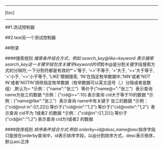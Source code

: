 
------------
[toc]

-----------------

##1.测试控制器

##2.test另一个测试控制器


##附录

####搜索规则
*搜索条件组合方式，例如 search_key@like=keyword 表示搜索search_key这一关键字段包含关键字keyword的项*其中@是分割关键字段搜索方式的分隔符,一下分割符都是有效的*'='等于, '<>'不等于, '>'大于, '>='大于等于, '<'小于, '<='小于等于, 'LIKE'模糊搜索, 'IN'在指定枚举数据中,'NIN'或者'NOT IN'或者'NOTIN'排除指定枚举数据（枚举数据可以英文逗号（,）分隔或者是数组）,默认为=
*示例：{"name":"张三"｝等价于{"name@=":"张三"｝表示查询 name为张三的数据
*示例：{"cid@>=":10｝表示查询 cid大于等于10的数据
*示例：{"name@like":"张三"｝表示查询 name中有关键子 张三的数据
*示例：{"cid@not in":{[1,2]}]｝等价于{"cid@nin":"1,2"｝等价于{"cid@notin":"1,2"｝ 表示查询 cid不为 1或者2 的数据
*示例：{"cid@in":{[1,2]}]｝等价于{"cid@in":"1,2"｝表示查询 cid为1或者2 的数据

####排序规则
*排序条件组合方式:例如 orderby=id@desc,name@asc*排序字段只能放在orderby查询中，id表示排序字段，以@分割排序方式，desc表示倒序，默认asc正序